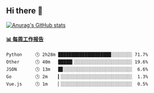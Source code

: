 ## Hi there 👋

[![Anurag's GitHub stats](https://github-readme-stats-orilights.vercel.app/api?username=orilights)](https://github.com/anuraghazra/github-readme-stats)

<!--
**OriLight152/OriLight152** is a ✨ _special_ ✨ repository because its `README.md` (this file) appears on your GitHub profile.

Here are some ideas to get you started:

- 🔭 I’m currently working on ...
- 🌱 I’m currently learning ...
- 👯 I’m looking to collaborate on ...
- 🤔 I’m looking for help with ...
- 💬 Ask me about ...
- 📫 How to reach me: ...
- 😄 Pronouns: ...
- ⚡ Fun fact: ...
-->

<!-- waka-box start -->
#### <a href="https://gist.github.com/92c8d5b388768c10efcba86e82b7c4fb" target="_blank">📊 每周工作报告</a>
```text
Python     🕓 2h28m ████████████████████░░░░░░░░ 71.7%
Other      🕓 40m   █████▍░░░░░░░░░░░░░░░░░░░░░░ 19.6%
JSON       🕓 13m   █▊░░░░░░░░░░░░░░░░░░░░░░░░░░  6.6%
Go         🕓 2m    ▎░░░░░░░░░░░░░░░░░░░░░░░░░░░  1.3%
Vue.js     🕓 1m    ▏░░░░░░░░░░░░░░░░░░░░░░░░░░░  0.5%
```
<!-- Powered by https://github.com/journey-ad/waka-box-go . -->
<!-- waka-box end -->
